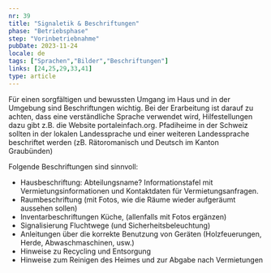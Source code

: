 ```yaml
---
nr: 39
title: "Signaletik & Beschriftungen"
phase: "Betriebsphase"
step: "Vorinbetriebnahme"
pubDate: 2023-11-24
locale: de
tags: ["Sprachen","Bilder","Beschriftungen"]
links: [24,25,29,33,41]
type: article
---
```


Für einen sorgfältigen und bewussten Umgang im Haus und in der Umgebung sind Beschriftungen wichtig. Bei der Erarbeitung ist darauf zu achten, dass eine verständliche Sprache verwendet wird, Hilfestellungen dazu gibt z.B. die Website portaleinfach.org. Pfadiheime in der Schweiz sollten in der lokalen Landessprache und einer weiteren Landessprache beschriftet werden (zB. Rätoromanisch und Deutsch im Kanton Graubünden)

Folgende Beschriftungen sind sinnvoll:

- Hausbeschriftung: Abteilungsname? Informationstafel mit Vermietungsinformationen und Kontaktdaten für Vermietungsanfragen.
- Raumbeschriftung (mit Fotos, wie die Räume wieder aufgeräumt aussehen sollen)
- Inventarbeschriftungen Küche, (allenfalls mit Fotos ergänzen)
- Signalisierung Fluchtwege (und Sicherheitsbeleuchtung)
- Anleitungen über die korrekte Benutzung von Geräten (Holzfeuerungen, Herde, Abwaschmaschinen, usw.)
- Hinweise zu Recycling und Entsorgung
- Hinweise zum Reinigen des Heimes und zur Abgabe nach Vermietungen
